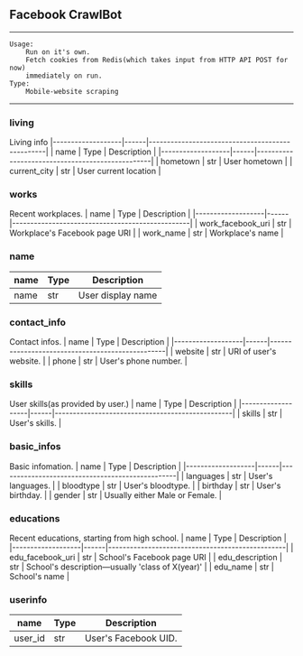## Facebook CrawlBot
* * *

    Usage:
        Run on it's own.
        Fetch cookies from Redis(which takes input from HTTP API POST for now)
        immediately on run.
    Type: 
        Mobile-website scraping

* * * 

### living
Living info
|-------------------|------|-------------------------------------------------| 
| name              | Type | Description                                     | 
|-------------------|------|-------------------------------------------------| 
| hometown          | str  | User hometown                                   | 
| current_city      | str  | User current location                           | 

### works
Recent workplaces.
| name              | Type | Description                                     | 
|-------------------|------|-------------------------------------------------| 
| work_facebook_uri | str  | Workplace's Facebook page URI                   | 
| work_name         | str  | Workplace's name                                | 

### name
| name              | Type | Description                                     | 
|-------------------|------|-------------------------------------------------| 
| name              | str  | User display name                               | 

### contact_info
Contact infos.
| name              | Type | Description                                     | 
|-------------------|------|-------------------------------------------------| 
| website           | str  | URI of user's website.                          | 
| phone             | str  | User's phone number.                            | 

### skills
User skills(as provided by user.)
| name              | Type | Description                                     | 
|-------------------|------|-------------------------------------------------| 
| skills            | str  | User's skills.                                  | 

### basic_infos
Basic infomation.
| name              | Type | Description                                     | 
|-------------------|------|-------------------------------------------------| 
| languages         | str  | User's languages.                               | 
| bloodtype         | str  | User's bloodtype.                               | 
| birthday          | str  | User's birthday.                                | 
| gender            | str  | Usually either Male or Female.                  | 

### educations
Recent educations, starting from high school.
| name              | Type | Description                                     | 
|-------------------|------|-------------------------------------------------| 
| edu_facebook_uri  | str  | School's Facebook page URI                      | 
| edu_description   | str  | School's description—usually 'class of X(year)' | 
| edu_name          | str  | School's name                                   | 

### userinfo
| name              | Type | Description                                     | 
|-------------------|------|-------------------------------------------------| 
| user_id           | str  | User's Facebook UID.                            |